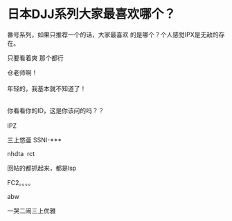 # 日本DJJ系列大家最喜欢哪个？


番号系列，如果只推荐一个的话，大家最喜欢 的是哪个？个人感觉IPX是无敌的存在。

 只要看着爽 那个都行&nbsp;&nbsp;

仓老师啊！<br />
<br />
年轻的，我基本就不知道了！<br />
<br />
<img src="static/image/smiley/default/lol.gif" smilieid="12" border="0" alt="" /><img src="static/image/smiley/default/lol.gif" smilieid="12" border="0" alt="" /><img src="static/image/smiley/default/lol.gif" smilieid="12" border="0" alt="" />

你看看你的ID，这是你该问的吗？？<br />
<br />
IPZ<img id="aimg_Wmwh4" onclick="zoom(this, this.src, 0, 0, 0)" class="zoom" src="https://cdn.jsdelivr.net/gh/hishis/forum-master/public/images/patch.gif" onmouseover="img_onmouseoverfunc(this)" onload="thumbImg(this)" border="0" alt="" />

三上悠亜 SSNI-***

nhdta&nbsp;&nbsp;rct 

回帖的都抓起来，都是lsp

FC2。。。。

abw

一哭二闹三上优雅
